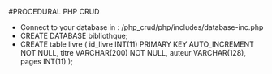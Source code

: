 #PROCEDURAL PHP CRUD

- Connect to your database in : /php_crud/php/includes/database-inc.php
- CREATE DATABASE bibliothque;
- CREATE table livre (
  id_livre INT(11) PRIMARY KEY AUTO_INCREMENT NOT NULL,
  titre VARCHAR(200) NOT NULL,
  auteur VARCHAR(128),
  pages INT(11)
  );
